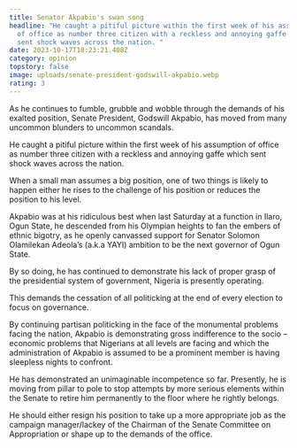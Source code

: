 ```yaml
---
title: Senator Akpabio's swan song
headline: "He caught a pitiful picture within the first week of his assumption
  of office as number three citizen with a reckless and annoying gaffe which
  sent shock waves across the nation. "
date: 2023-10-17T18:23:21.408Z
category: opinion
topstory: false
image: uploads/senate-president-godswill-akpabio.webp
rating: 3
---
```

As he continues to fumble, grubble and wobble through the demands of his exalted position, Senate President, Godswill Akpabio, has moved from many uncommon blunders to uncommon scandals.

 

He caught a pitiful picture within the first week of his assumption of office as number three citizen with a reckless and annoying gaffe which sent shock waves across the nation. 



When a small man assumes a big position, one of two things is likely to happen either he rises to the challenge of his position or reduces the position to his level.



Akpabio was at his ridiculous best when last Saturday at a function in Ilaro, Ogun State, he descended from his Olympian heights to fan the embers of ethnic bigotry, as he openly canvassed support for Senator Solomon Olamilekan Adeola’s (a.k.a YAYI) ambition to be the next governor of Ogun State. 



By so doing, he has continued to demonstrate his lack of proper grasp of the presidential system of government, Nigeria is presently operating.



 This demands the cessation of all politicking at the end of every election to focus on governance. 



By continuing partisan politicking in the face of the monumental problems facing the nation, Akpabio is demonstrating gross indifference to the socio – economic problems that Nigerians at all levels are facing and which the administration of Akpabio is assumed to be a prominent member is having sleepless nights to confront.



He has demonstrated an unimaginable incompetence so far. Presently, he is moving from pillar to pole to stop attempts by more serious elements within the Senate to retire him permanently to the floor where he rightly belongs.



He should either resign his position to take up a more appropriate job as the campaign manager/lackey of the Chairman of the Senate Committee on Appropriation or shape up to the demands of the office.